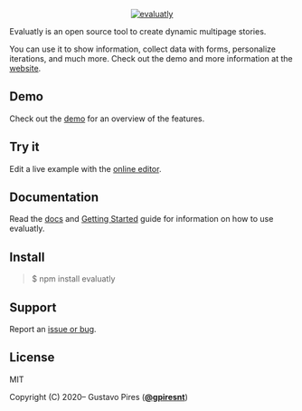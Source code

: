 <p align="center">
  <a href="https://devgutt.github.io/evaluatly" target="_blank" rel="noopener noreferrer">
    <img src="https://devgutt.github.io/evaluatly/static/img/evaluatly-logo-206x77.png" alt="evaluatly">
  </a>
</p>

Evaluatly is an open source tool to create dynamic multipage stories. 

You can use it to show information, collect data with forms, personalize iterations, and much more. Check out the demo and more information at the [website](https://devgutt.github.io/evaluatly).

## Demo

Check out the [demo](https://devgutt.github.io/evaluatly/demo/features/) for an overview of the features.

## Try it

Edit a live example with the [online editor](https://devgutt.github.io/evaluatly/try.html?d=/evaluatly/data/try.json).

## Documentation

Read the [docs](https://devgutt.github.io/evaluatly/docs/) and [Getting Started](https://devgutt.github.io/evaluatly/docs/) guide for information on how to use evaluatly.

## Install

> $ npm install evaluatly

## Support

Report an [issue or bug](https://github.com/evaluatly/evaluatly-js/issues).


## License

MIT

Copyright (C) 2020&ndash; Gustavo Pires (<a href="https://twitter.com/gpiresnt" target="_blank" rel="noopener noreferrer"><b>@gpiresnt</b></a>)

